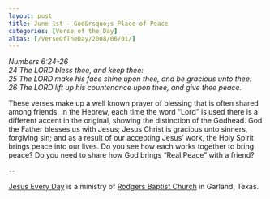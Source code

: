 ```yaml
---
layout: post
title: June 1st - God&rsquo;s Place of Peace
categories: [Verse of the Day]
alias: [/VerseOfTheDay/2008/06/01/]
---
```


_Numbers 6:24-26  
24 The LORD bless thee, and keep thee:  
25 The LORD make his face shine upon thee, and be gracious unto thee:  
26 The LORD lift up his countenance upon thee, and give thee peace._

These verses make up a well known prayer of blessing that is often
shared among friends. In the Hebrew, each time the word
&ldquo;Lord&rdquo; is used there is a different accent in the
original, showing the distinction of the Godhead. God the Father
blesses us with Jesus; Jesus Christ is gracious unto sinners,
forgiving sin; and as a result of our accepting Jesus&rsquo; work,
the Holy Spirit brings peace into our lives. Do you see how each
works together to bring peace? Do you need to share how God brings
&ldquo;Real Peace&rdquo; with a friend?

 --

<a href=http://jesuseveryday.net>Jesus Every Day</a> is a ministry of <a href=http://rodgersbaptist.net>Rodgers Baptist Church</a> in Garland, Texas.
